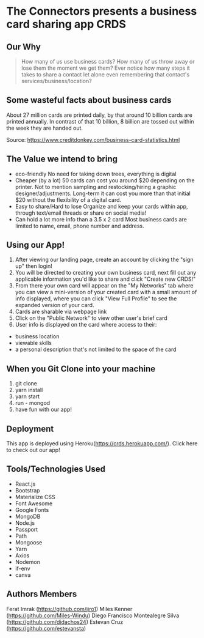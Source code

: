 # The Connectors presents a business card sharing app CRDS

## Our Why
> How many of us use business cards?
> How many of us throw away or lose them the moment we get them?
> Ever notice how many steps it takes to share a contact let alone even remembering that contact's services/business/location?

## Some wasteful facts about business cards
About 27 million cards are printed daily, by that around 10 billion cards are printed annually. In contrast of that 10 billion, 8 billion are tossed out within the week they are handed out.

Source: https://www.creditdonkey.com/business-card-statistics.html

## The Value we intend to bring
* eco-friendly
No need for taking down trees, everything is digital
* Cheaper (by a lot)
50 cards can cost you around $20 depending on the printer. Not to mention sampling and restocking/hiring a graphic designer/adjustments. Long-term it can cost you more than that initial $20 without the flexibility of a digital card.
* Easy to share/Hard to lose
Organize and keep your cards within app, through text/email threads or share on social media!
* Can hold a lot more info than a 3.5 x 2 card
Most business cards are limited to name, email, phone number and address.

## Using our App!
1. After viewing our landing page, create an account by clicking the "sign up" then login!
1. You will be directed to creating your own business card, next fill out any applicable information you'd like to share and click "Create new CRDS!"
1. From there your own card will appear on the "My Networks" tab where you can view a mini-version of your created card with a small amount of info displayed, where you can click "View Full Profile" to see the expanded version of your card.
1. Cards are sharable via webpage link 
1. Click on the "Public Network" to view other user's brief card
1. User info is displayed on the card where access to their:
* business location
* viewable skills
* a personal description that's not limited to the space of the card

## When you Git Clone into your machine
1. git clone
1. yarn install
1. yarn start 
1. run  - mongod
1. have fun with our app!

## Deployment
This app is deployed using Heroku(https://crds.herokuapp.com/). Click here to check out our app!

## Tools/Technologies Used
* React.js
* Bootstrap
* Materialize CSS
* Font Awesome
* Google Fonts
* MongoDB
* Node.js
* Passport
* Path
* Mongoose
* Yarn
* Axios
* Nodemon
* if-env
* canva

## Authors Members
Ferat Imrak (https://github.com/jiro1)
Miles Kenner (https://github.com/Miles-Windu)
Diego Francisco Montealegre Silva (https://github.com/didachos24)
Estevan Cruz (https://github.com/estevansta)